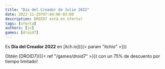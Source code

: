 ```yaml
---
title: "Día del Creador de Julio 2022"
date: 2022-11-25T07:44:00-03:00
description: DROID7 está en oferta!
tags: [oferta]
authors: [jc]
games: [droid7]
---
```


Es **Día del Creador 2022** en [itch.io]({{< param "itchio" >}})

Obtén [DROID7]({{< ref "/games/droid7" >}}) con un 75% de descuento por tiempo limitado!
